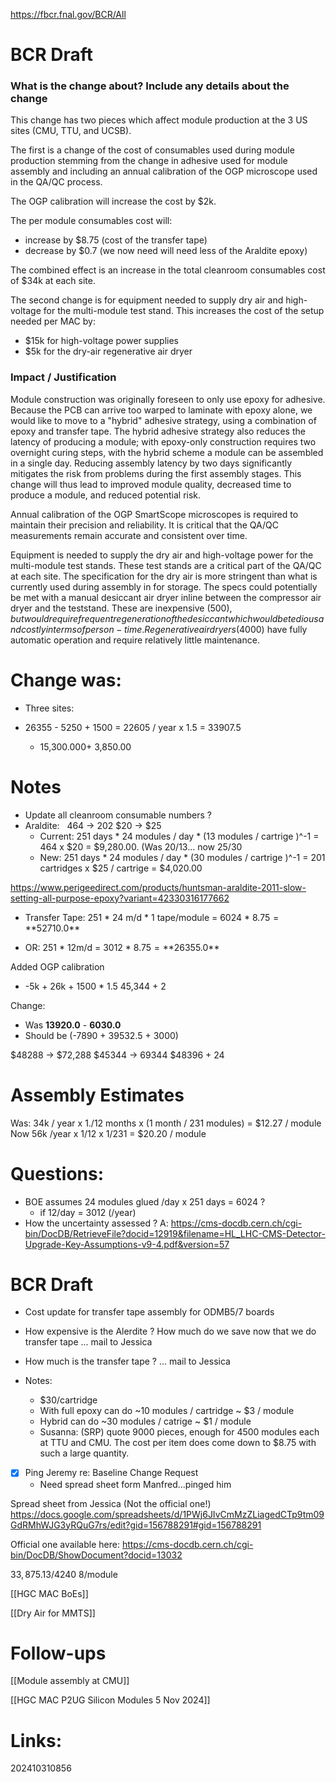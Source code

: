https://fbcr.fnal.gov/BCR/All

# BCR Draft

### What is the change about? Include any details about the change

This change has two pieces which affect module production at the 3 US sites (CMU, TTU, and UCSB). 

The first is a change of the cost of consumables used during module production stemming from the change in adhesive used for module assembly and including an annual calibration of the OGP microscope used in the QA/QC process.

The OGP calibration will increase the cost by $2k.

The per module consumables cost will:
- increase by $8.75 (cost of the transfer tape) 
- decrease by $0.7 (we now need will need less of the Araldite epoxy)

The combined effect is an increase in the total cleanroom consumables cost of $34k at each site.  

The second change is for equipment needed to supply dry air and high-voltage for the multi-module test stand. This increases the cost of the setup needed per MAC by:
- $15k for high-voltage power supplies
- $5k for the dry-air regenerative air dryer





### Impact / Justification

Module construction was originally foreseen to only use epoxy for adhesive. Because the PCB can arrive too warped to laminate with epoxy alone, we would like to move to a "hybrid" adhesive strategy, using a combination of epoxy and transfer tape.  The hybrid adhesive strategy also reduces the latency of producing a module; with epoxy-only construction requires two overnight curing steps, with the hybrid scheme a module can be assembled in a single day. Reducing assembly latency by two days significantly mitigates the risk from problems during the first assembly stages. This change will thus lead to improved module quality, decreased time to produce a module, and reduced potential risk. 


Annual calibration of the OGP SmartScope microscopes is required to maintain their precision and reliability. It is critical that the QA/QC measurements remain accurate and consistent over time.

Equipment is needed to supply the dry air  and high-voltage power for the multi-module test stands.  These test stands are a critical part of the QA/QC at each site. The specification for the dry air is more stringent than what is currently used during assembly in for storage. The specs could potentially be met with a manual desiccant air dryer inline between the compressor air dryer and the teststand. These are inexpensive ($500), but would require frequent regeneration of the desiccant which would be tedious and costly in terms of person-time.  Regenerative air dryers ($4000) have fully automatic operation and require relatively little maintenance.


# Change was:
- Three sites:
-  26355 - 5250 + 1500 = 22605 / year x 1.5 = 33907.5

	- 15,300.000+ 3,850.00

# Notes


- Update all cleanroom consumable numbers ?
- Araldite:   464 -> 202  $20 -> $25
	- Current: 251 days * 24 modules / day * (13 modules / cartrige )^-1 = 464 x $20 = $9,280.00. (Was 20/13... now 25/30
	- New: 251 days * 24 modules / day * (30 modules / cartrige )^-1 = 201 cartridges x  $25 / cartrige = $4,020.00

https://www.perigeedirect.com/products/huntsman-araldite-2011-slow-setting-all-purpose-epoxy?variant=42330316177662

* Transfer Tape: 251 * 24 m/d * 1 tape/module = 6024 * $8.75 = **$52710.0**
- OR: 251 * 12m/d = 3012 * $8.75 = **$26355.0**


Added OGP calibration

- -5k  + 26k + 1500 * 1.5 
45,344 + 2

Change:
- Was **13920.0** - **6030.0** 
- Should be (-7890 + 39532.5 + 3000)

$48288 -> $72,288 
$45344 -> 69344
$48396 + 24


# Assembly Estimates
Was: 34k / year  x 1./12 months x (1 month / 231 modules) = $12.27 / module
Now  56k /year  x  1/12 x 1/231 = $20.20 / module

# Questions:
- BOE assumes 24 modules glued /day x 251 days = 6024 ?
	- if 12/day = 3012 (/year) 
- How the uncertainty assessed ?
A: https://cms-docdb.cern.ch/cgi-bin/DocDB/RetrieveFile?docid=12919&filename=HL_LHC-CMS-Detector-Upgrade-Key-Assumptions-v9-4.pdf&version=57

# BCR Draft 
- Cost update for transfer tape assembly  for ODMB5/7 boards



- How expensive is the Alerdite ? How much do we save now that we do transfer tape  ... mail to Jessica
- How much is the transfer tape ?  ... mail to Jessica
- Notes: 
	- $30/cartridge 
	- With full epoxy can do ~10 modules / cartridge  ~ $3 / module
    - Hybrid can do ~30 modules / catrige ~ $1 / module
    - Susanna:  (SRP) quote 9000 pieces, enough for 4500 modules each at TTU and CMU. The cost per item does come down to $8.75 with such a large quantity.
- [x] Ping Jeremy re: Baseline Change Request
	- Need spread sheet form Manfred...pinged him


Spread sheet from Jessica (Not the official one!)
https://docs.google.com/spreadsheets/d/1PWj6JIvCmMzZLiagedCTp9tm09GdRMhWJG3yRQuG7rs/edit?gid=156788291#gid=156788291

Official one available here:
https://cms-docdb.cern.ch/cgi-bin/DocDB/ShowDocument?docid=13032

$33,875.13 / 4240 ~$8/module 

[[HGC MAC BoEs]]

[[Dry Air for MMTS]]

# Follow-ups
[[Module assembly at CMU]]

[[HGC MAC P2UG Silicon Modules 5 Nov 2024]]
# Links: 



202410310856
